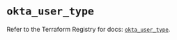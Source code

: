 # `okta_user_type`

Refer to the Terraform Registry for docs: [`okta_user_type`](https://registry.terraform.io/providers/okta/okta/4.12.0/docs/resources/user_type).
